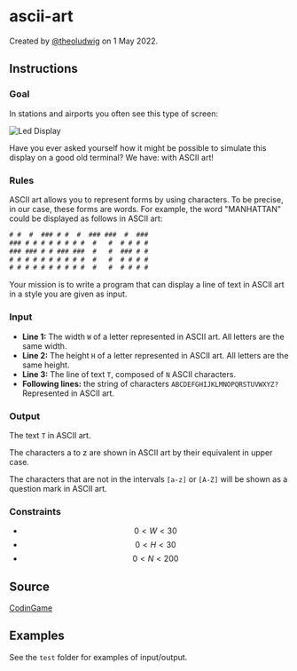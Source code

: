 # ascii-art

Created by [@theoludwig](https://github.com/theoludwig) on 1 May 2022.

## Instructions

### Goal

In stations and airports you often see this type of screen:

![Led Display](./led_display.jpg)

Have you ever asked yourself how it might be possible to simulate this display on a good old terminal? We have: with ASCII art!

### Rules

ASCII art allows you to represent forms by using characters. To be precise, in our case, these forms are words. For example, the word "MANHATTAN" could be displayed as follows in ASCII art:

```txt
# #  #  ### # #  #  ### ###  #  ###
### # # # # # # # #  #   #  # # # #
### ### # # ### ###  #   #  ### # #
# # # # # # # # # #  #   #  # # # #
# # # # # # # # # #  #   #  # # # #
```

​Your mission is to write a program that can display a line of text in ASCII art in a style you are given as input.

### Input

- **Line 1:** The width `W` of a letter represented in ASCII art. All letters are the same width.
- **Line 2:** The height `H` of a letter represented in ASCII art. All letters are the same height.
- **Line 3:** The line of text `T`, composed of `N` ASCII characters.
- **Following lines:** the string of characters `ABCDEFGHIJKLMNOPQRSTUVWXYZ?` Represented in ASCII art.

### Output

The text `T` in ASCII art.

The characters a to z are shown in ASCII art by their equivalent in upper case.

The characters that are not in the intervals `[a-z]` or `[A-Z]` will be shown as a question mark in ASCII art.

### Constraints

- $$0 < W < 30$$
- $$0 < H < 30$$
- $$0 < N < 200$$

## Source

[CodinGame](https://www.codingame.com/training/easy/ascii-art)

## Examples

See the `test` folder for examples of input/output.
